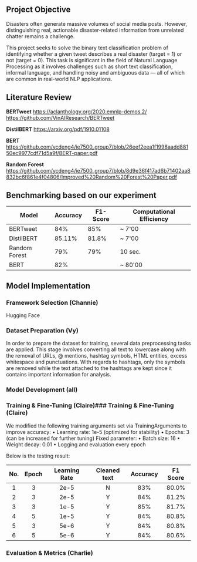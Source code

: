 ## Project Objective
Disasters often generate massive volumes of social media posts. However, distinguishing real, actionable disaster-related information from unrelated chatter remains a challenge.

This project seeks to solve the binary text classification problem of identifying whether a given tweet describes a real disaster (target = 1) or not (target = 0). This task is significant in the field of Natural Language Processing as it involves challenges such as short text classification, informal language, and handling noisy and ambiguous data — all of which are common in real-world NLP applications.


## Literature Review
**BERTweet** 
https://aclanthology.org/2020.emnlp-demos.2/
https://github.com/VinAIResearch/BERTweet

**DistilBERT**
https://arxiv.org/pdf/1910.01108

**BERT**
https://github.com/ycdeng4/ie7500_group7/blob/26eef2eea1f1998aadd88150ec9977cdf71d5a9f/BERT-paper.pdf

**Random Forest**
https://github.com/ycdeng4/ie7500_group7/blob/8d9e36f417ad6b71402aa8832bc6f861e4f04806/Improved%20Random%20Forest%20Paper.pdf

## Benchmarking based on our experiment

| Model | Accuracy | F1-Score | Computational Efficiency |
|---|---|---|---|
| BERTweet | 84% | 85% | ~ 7'00 |
| DistilBERT | 85.11% | 81.8% | ~ 7'00 |
| Random Forest | 79% | 79% | 10 sec. |
|BERT|82%||~ 80'00|
## Model Implementation

### Framework Selection (Channie)
Hugging Face

### Dataset Preparation (Vy)
In order to prepare the dataset for training, several data preprocessing tasks are applied. This stage involves converting all text to lowercase along with the removal of URLs, @ mentions, hashtag symbols, HTML entities, excess whitespace and punctuations. With regards to hashtags, only the symbols are removed while the text attached to the hashtags are kept since it contains important information for analysis.

### Model Development (all)

### Training & Fine-Tuning (Claire)### Training & Fine-Tuning (Claire)
We modified the following training arguments set via TrainingArguments to improve accuracy:
	•	Learning rate: 1e-5 (optimized for stability)
	•	Epochs: 3 (can be increased for further tuning)
 Fixed parameter:
  • Batch size: 16
	•	Weight decay: 0.01
	•	Logging and evaluation every epoch

Below is the testing result: 

| No. | Epoch | Learning Rate | Cleaned text | Accuracy | F1 Score |
|:---:|:---:|:---:|:---:|:---:|:---:|
| 1 | 3 | 2e-5 | N | 83% | 80.0% |
| 2 | 3 | 2e-5 | Y | 84% | 81.2% |
| 3 | 3 | 1e-5 | Y | 85% | 81.7% |
| 4 | 5 | 1e-5 | Y | 84% | 80.8% |
| 5 | 3 | 5e-6 | Y | 84% | 80.8% |
| 6 | 5 | 5e-6 | Y | 84% | 80.6% |


### Evaluation & Metrics (Charlie)


